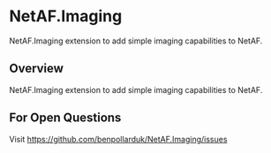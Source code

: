 # NetAF.Imaging
NetAF.Imaging extension to add simple imaging capabilities to NetAF.

## Overview
NetAF.Imaging extension to add simple imaging capabilities to NetAF.

## For Open Questions
Visit https://github.com/benpollarduk/NetAF.Imaging/issues
